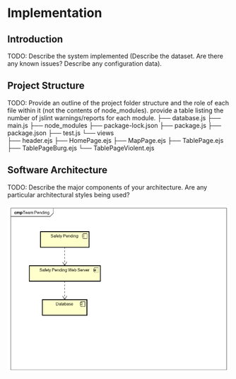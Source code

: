 # Implementation


## Introduction
TODO: Describe the system implemented (Describe the dataset. Are there any known issues? Describe any configuration data).

## Project Structure
TODO: Provide an outline of the project folder structure and the role of each file within it (not the contents of node_modules).
provide a table listing the number of jslint warnings/reports for each module.
├── database.js
├── main.js
├── node_modules
├── package-lock.json
├── package.js
├── package.json
├── test.js
└── views   
    ├── header.ejs
    ├── HomePage.ejs
    ├── MapPage.ejs
    ├── TablePage.ejs
    ├── TablePageBurg.ejs
    └── TablePageViolent.ejs

## Software Architecture
TODO: Describe the major components of your architecture. Are any particular architectural styles being used?

![Component Diagram](images/componentdiagram.png)
